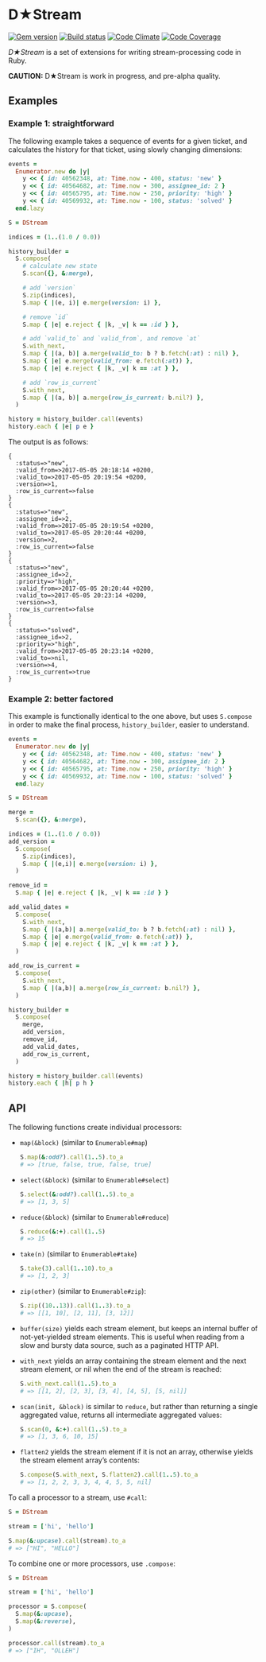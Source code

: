 # D★Stream

[![Gem version](http://img.shields.io/gem/v/d-stream.svg)](http://rubygems.org/gems/d-stream)
[![Build status](http://img.shields.io/travis/ddfreyne/d-stream.svg)](https://travis-ci.org/ddfreyne/d-stream)
[![Code Climate](http://img.shields.io/codeclimate/github/ddfreyne/d-stream.svg)](https://codeclimate.com/github/ddfreyne/d-stream)
[![Code Coverage](http://img.shields.io/codecov/c/github/ddfreyne/d-stream.svg)](https://codecov.io/github/ddfreyne/d-stream)

_D★Stream_ is a set of extensions for writing stream-processing code in Ruby.

**CAUTION:** D★Stream is work in progress, and pre-alpha quality.

## Examples

### Example 1: straightforward

The following example takes a sequence of events for a given ticket, and calculates the history for that ticket, using slowly changing dimensions:

```ruby
events =
  Enumerator.new do |y|
    y << { id: 40562348, at: Time.now - 400, status: 'new' }
    y << { id: 40564682, at: Time.now - 300, assignee_id: 2 }
    y << { id: 40565795, at: Time.now - 250, priority: 'high' }
    y << { id: 40569932, at: Time.now - 100, status: 'solved' }
  end.lazy

S = DStream

indices = (1..(1.0 / 0.0))

history_builder =
  S.compose(
    # calculate new state
    S.scan({}, &:merge),

    # add `version`
    S.zip(indices),
    S.map { |(e, i)| e.merge(version: i) },

    # remove `id`
    S.map { |e| e.reject { |k, _v| k == :id } },

    # add `valid_to` and `valid_from`, and remove `at`
    S.with_next,
    S.map { |(a, b)| a.merge(valid_to: b ? b.fetch(:at) : nil) },
    S.map { |e| e.merge(valid_from: e.fetch(:at)) },
    S.map { |e| e.reject { |k, _v| k == :at } },

    # add `row_is_current`
    S.with_next,
    S.map { |(a, b)| a.merge(row_is_current: b.nil?) },
  )

history = history_builder.call(events)
history.each { |e| p e }
```

The output is as follows:

```
{
  :status=>"new",
  :valid_from=>2017-05-05 20:18:14 +0200,
  :valid_to=>2017-05-05 20:19:54 +0200,
  :version=>1,
  :row_is_current=>false
}
{
  :status=>"new",
  :assignee_id=>2,
  :valid_from=>2017-05-05 20:19:54 +0200,
  :valid_to=>2017-05-05 20:20:44 +0200,
  :version=>2,
  :row_is_current=>false
}
{
  :status=>"new",
  :assignee_id=>2,
  :priority=>"high",
  :valid_from=>2017-05-05 20:20:44 +0200,
  :valid_to=>2017-05-05 20:23:14 +0200,
  :version=>3,
  :row_is_current=>false
}
{
  :status=>"solved",
  :assignee_id=>2,
  :priority=>"high",
  :valid_from=>2017-05-05 20:23:14 +0200,
  :valid_to=>nil,
  :version=>4,
  :row_is_current=>true
}
```

### Example 2: better factored

This example is functionally identical to the one above, but uses `S.compose` in order to make the final process, `history_builder`, easier to understand.

```ruby
events =
  Enumerator.new do |y|
    y << { id: 40562348, at: Time.now - 400, status: 'new' }
    y << { id: 40564682, at: Time.now - 300, assignee_id: 2 }
    y << { id: 40565795, at: Time.now - 250, priority: 'high' }
    y << { id: 40569932, at: Time.now - 100, status: 'solved' }
  end.lazy

S = DStream

merge =
  S.scan({}, &:merge),

indices = (1..(1.0 / 0.0))
add_version =
  S.compose(
    S.zip(indices),
    S.map { |(e,i)| e.merge(version: i) },
  )

remove_id =
  S.map { |e| e.reject { |k, _v| k == :id } }

add_valid_dates =
  S.compose(
    S.with_next,
    S.map { |(a,b)| a.merge(valid_to: b ? b.fetch(:at) : nil) },
    S.map { |e| e.merge(valid_from: e.fetch(:at)) },
    S.map { |e| e.reject { |k, _v| k == :at } },
  )

add_row_is_current =
  S.compose(
    S.with_next,
    S.map { |(a,b)| a.merge(row_is_current: b.nil?) },
  )

history_builder =
  S.compose(
    merge,
    add_version,
    remove_id,
    add_valid_dates,
    add_row_is_current,
  )

history = history_builder.call(events)
history.each { |h| p h }
```

## API

The following functions create individual processors:

* `map(&block)` (similar to `Enumerable#map`)

    ```ruby
    S.map(&:odd?).call(1..5).to_a
    # => [true, false, true, false, true]
    ```

* `select(&block)` (similar to `Enumerable#select`)

    ```ruby
    S.select(&:odd?).call(1..5).to_a
    # => [1, 3, 5]
    ```

* `reduce(&block)` (similar to `Enumerable#reduce`)

    ```ruby
    S.reduce(&:+).call(1..5)
    # => 15
    ```

* `take(n)` (similar to `Enumerable#take`)

    ```ruby
    S.take(3).call(1..10).to_a
    # => [1, 2, 3]
    ```

* `zip(other)` (similar to `Enumerable#zip`):

    ```ruby
    S.zip((10..13)).call(1..3).to_a
    # => [[1, 10], [2, 11], [3, 12]]
    ```

* `buffer(size)` yields each stream element, but keeps an internal buffer of not-yet-yielded stream elements. This is useful when reading from a slow and bursty data source, such as a paginated HTTP API.

* `with_next` yields an array containing the stream element and the next stream element, or nil when the end of the stream is reached:

    ```ruby
    S.with_next.call(1..5).to_a
    # => [[1, 2], [2, 3], [3, 4], [4, 5], [5, nil]]
    ```

* `scan(init, &block)` is similar to `reduce`, but rather than returning a single aggregated value, returns all intermediate aggregated values:

    ```ruby
    S.scan(0, &:+).call(1..5).to_a
    # => [1, 3, 6, 10, 15]
    ```

* `flatten2` yields the stream element if it is not an array, otherwise yields the stream element array’s contents:

    ```ruby
    S.compose(S.with_next, S.flatten2).call(1..5).to_a
    # => [1, 2, 2, 3, 3, 4, 4, 5, 5, nil]
    ```

To call a processor to a stream, use `#call`:

```ruby
S = DStream

stream = ['hi', 'hello']

S.map(&:upcase).call(stream).to_a
# => ["HI", "HELLO"]
```

To combine one or more processors, use `.compose`:

```ruby
S = DStream

stream = ['hi', 'hello']

processor = S.compose(
  S.map(&:upcase),
  S.map(&:reverse),
)

processor.call(stream).to_a
# => ["IH", "OLLEH"]
```

